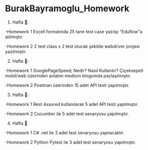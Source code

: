 # BurakBayramoglu_Homework

1. Hafta 🎉:

  -Homework 1
  Excell formatında 25 tane test case yazılıp "Eduflow"a atılmıştır.

  -Homework 2
  2 test class x 2 test olucak şekilde webdriver projesi yazılmıştır.


2. Hafta 🌻:

  -Homework 1
  GooglePageSpeed; Nedir? Nasıl Kullanılır? Çiçeksepeti mobil/web üzerinden anlatım medium blogumda paylaşılmıştır.
  
  -Homework 2
  Postman üzerinden 15 adet API testi yapılmıştır.

3. Hafta :star_struck::

  -Homework 1
  Rest Assured kullanılarak 5 adet API testi yapılmıştır.
  
  -Homework 2
  Cucumber ile 5 adet test senaryosu yapılmıştır.

4. Hafta :cowboy_hat_face:

  -Homework 1 
  C# .net ile 3 adet test senaryosu yapılacaktır.
  
  -Homework 2
  Python Pytest ile 3 adet test senaryosu yapılmıştır.